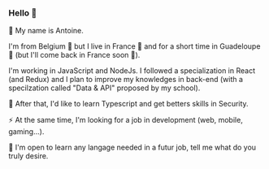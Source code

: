 ### Hello :wave:

:bust_in_silhouette: My name is Antoine.


I'm from Belgium 🍟 but I live in France 🍷 and for a short time in Guadeloupe 🥥 (but I'll come back in France soon 🥖).

I'm working in JavaScript and NodeJs. I followed a specialization in React (and Redux) and I plan to improve my knowledges in back-end (with a specilzation called "Data &  API" proposed by my school). 


🌱 After that, I'd like to learn Typescript and get betters skills in Security.


⚡ At the same time, I'm looking for a job in development (web, mobile, gaming...).


💬 I'm open to learn any langage needed in a futur job, tell me what do you truly desire. 
